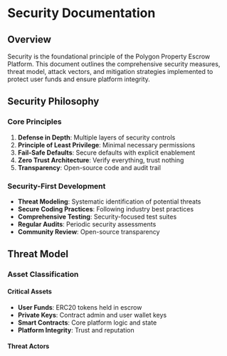 # Security Documentation

## Overview

Security is the foundational principle of the Polygon Property Escrow Platform. This document outlines the comprehensive security measures, threat model, attack vectors, and mitigation strategies implemented to protect user funds and ensure platform integrity.

## Security Philosophy

### Core Principles

1. **Defense in Depth**: Multiple layers of security controls
2. **Principle of Least Privilege**: Minimal necessary permissions
3. **Fail-Safe Defaults**: Secure defaults with explicit enablement
4. **Zero Trust Architecture**: Verify everything, trust nothing
5. **Transparency**: Open-source code and audit trail

### Security-First Development

- **Threat Modeling**: Systematic identification of potential threats
- **Secure Coding Practices**: Following industry best practices
- **Comprehensive Testing**: Security-focused test suites
- **Regular Audits**: Periodic security assessments
- **Community Review**: Open-source transparency

## Threat Model

### Asset Classification

#### Critical Assets
- **User Funds**: ERC20 tokens held in escrow
- **Private Keys**: Contract admin and user wallet keys
- **Smart Contracts**: Core platform logic and state
- **Platform Integrity**: Trust and reputation

#### Threat Actors


